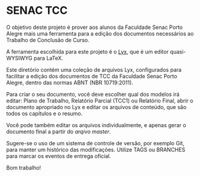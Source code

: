SENAC TCC
=========

O objetivo deste projeto é prover aos alunos da Faculdade Senac
Porto Alegre mais uma ferramenta para a edição dos documentos
necessários ao Trabalho de Conclusão de Curso.

A ferramenta escolhida para este projeto é o [Lyx](http://lyx.org),
que é um editor quasi-WYSIWYG para LaTeX.

Este diretório contém uma coleção de arquivos Lyx, configurados para
facilitar a edição dos documentos de TCC da Faculdade Senac Porto
Alegre, dentro das normas ABNT (NBR 10719:2011).

Para criar o seu documento, você deve escolher qual dos modelos irá
editar: Plano de Trabalho, Relatório Parcial (TCC1) ou Relatório 
Final, abrir o documento apropriado no Lyx e editar os arquivos de
conteúdo, que são todos os capítulos e o resumo.

Você pode também editar os arquivos individualmente, e apenas gerar o
documento final a partir do _arqivo master_.

Sugere-se o uso de um sistema de controle de versão, por exemplo Git,
para manter um histórico das modificações. Utilize TAGS ou BRANCHES
para marcar os eventos de entrega oficial.

Bom trabalho!
